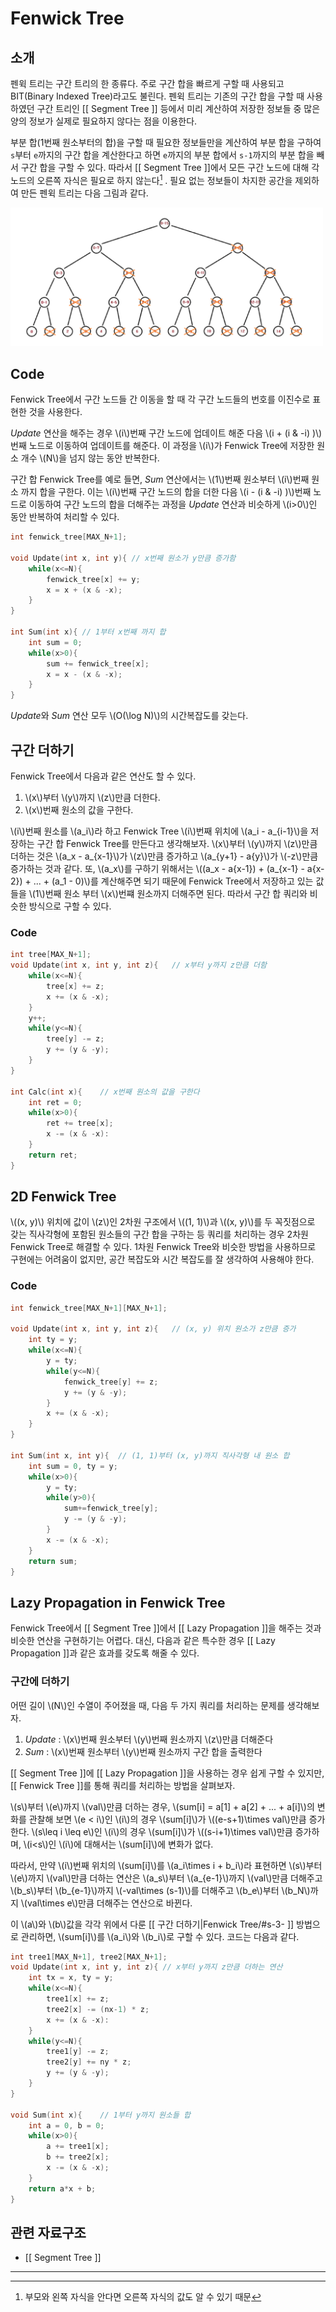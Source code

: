 
# Fenwick Tree

## 소개

펜윅 트리는 구간 트리의 한 종류다. 주로 구간 합을 빠르게 구할 때 사용되고 BIT(Binary Indexed Tree)라고도 불린다. 펜윅 트리는 기존의 구간 합을 구할 때 사용하였던 구간 트리인 [[ Segment Tree ]] 등에서 미리 계산하여 저장한 정보들 중 많은 양의 정보가 실제로 필요하지 않다는 점을 이용한다. 

부분 합(1번째 원소부터의 합)을 구할 때 필요한 정보들만을 계산하여 부분 합을 구하여 `s`부터 `e`까지의 구간 합을 계산한다고 하면 `e`까지의 부분 합에서 `s-1`까지의 부분 합을 빼서 구간 합을 구할 수 있다. 따라서 [[ Segment Tree ]]에서 모든 구간 노드에 대해 각 노드의 오른쪽 자식은 필요로 하지 않는다[^1] . 필요 없는 정보들이 차지한 공간을 제외하여 만든 펜윅 트리는 다음 그림과 같다.

<?xml version="1.0" encoding="UTF-8"?> <img src="./fenwick-tree/fenwick-tree1.png" width = 500 >

## Code
Fenwick Tree에서 구간 노드들 간 이동을 할 때 각 구간 노드들의 번호를 이진수로 표현한 것을 사용한다. 

*Update* 연산을 해주는 경우 \\(i\\)번째 구간 노드에 업데이트 해준 다음 \\(i + (i \& -i) )\\)번째 노드로 이동하여 업데이트를 해준다. 이 과정을 \\(i\\)가 Fenwick Tree에 저장한 원소 개수 \\(N\\)을 넘지 않는 동안 반복한다. 

구간 합 Fenwick Tree를 예로 들면, *Sum* 연산에서는 \\(1\\)번째 원소부터 \\(i\\)번째 원소 까지 합을 구한다. 이는 \\(i\\)번째 구간 노드의 합을 더한 다음 \\(i - (i \& -i) )\\)번째 노드로 이동하여 구간 노드의 합을 더해주는 과정을 *Update* 연산과 비슷하게 \\(i>0\\)인 동안 반복하여 처리할 수 있다.


``` c++
int fenwick_tree[MAX_N+1];

void Update(int x, int y){ // x번째 원소가 y만큼 증가함
	while(x<=N){
		fenwick_tree[x] += y;
		x = x + (x & -x);
	}
}

int Sum(int x){	// 1부터 x번째 까지 합
	int sum = 0;
	while(x>0){	
		sum += fenwick_tree[x];
		x = x - (x & -x);
	}
}
```

*Update*와 *Sum* 연산 모두 \\(O(\log N)\\)의 시간복잡도를 갖는다.

## 구간 더하기
Fenwick Tree에서 다음과 같은 연산도 할 수 있다.

1. \\(x\\)부터 \\(y\\)까지 \\(z\\)만큼 더한다.
2. \\(x\\)번째 원소의 값을 구한다.

\\(i\\)번째 원소를 \\(a_i\\)라 하고 Fenwick Tree \\(i\\)번째 위치에 \\(a_i - a_{i-1}\\)을 저장하는 구간 합 Fenwick Tree를 만든다고 생각해보자. \\(x\\)부터 \\(y\\)까지 \\(z\\)만큼 더하는 것은 \\(a_x - a_{x-1}\\)가 \\(z\\)만큼 증가하고 \\(a_{y+1} - a{y}\\)가 \\(-z\\)만큼 증가하는 것과 같다. 또, \\(a_x\\)를 구하기 위해서는 \\((a_x - a{x-1}) + (a_{x-1} - a{x-2}) + ... + (a_1 - 0)\\)를 계산해주면 되기 때문에 Fenwick Tree에서 저장하고 있는 값들을 \\(1\\)번째 원소 부터 \\(x\\)번쨰 원소까지 더해주면 된다. 따라서 구간 합 쿼리와 비슷한 방식으로 구할 수 있다.

### Code
``` c++
int tree[MAX_N+1];
void Update(int x, int y, int z){	// x부터 y까지 z만큼 더함
	while(x<=N){
		tree[x] += z;
		x += (x & -x);
	}
	y++;
	while(y<=N){
		tree[y] -= z;
		y += (y & -y);
	}
}

int Calc(int x){	// x번째 원소의 값을 구한다
	int ret = 0;
	while(x>0){
		ret += tree[x];
		x -= (x & -x):
	}
	return ret;
}
```

## 2D Fenwick Tree
\\((x, y)\\) 위치에 값이 \\(z\\)인 2차원 구조에서 \\((1, 1)\\)과 \\((x, y)\\)를 두 꼭짓점으로 갖는 직사각형에 포함된 원소들의 구간 합을 구하는 등 쿼리를 처리하는 경우 2차원 Fenwick Tree로 해결할 수 있다. 1차원 Fenwick Tree와 비슷한 방법을 사용하므로 구현에는 어려움이 없지만, 공간 복잡도와 시간 복잡도를 잘 생각하여 사용해야 한다.

### Code
``` c++
int fenwick_tree[MAX_N+1][MAX_N+1];

void Update(int x, int y, int z){	// (x, y) 위치 원소가 z만큼 증가
	int ty = y;
	while(x<=N){
		y = ty;
		while(y<=N){
			fenwick_tree[y] += z;
			y += (y & -y);
		}
		x += (x & -x);
	}	
}

int Sum(int x, int y){	// (1, 1)부터 (x, y)까지 직사각형 내 원소 합
	int sum = 0, ty = y;
	while(x>0){
		y = ty;
		while(y>0){
			sum+=fenwick_tree[y];
			y -= (y & -y);
		}
		x -= (x & -x);
	}
	return sum;
}
```

## Lazy Propagation in Fenwick Tree
Fenwick Tree에서 [[ Segment Tree ]]에서 [[ Lazy Propagation ]]을 해주는 것과 비슷한 연산을 구현하기는 어렵다. 대신, 다음과 같은 특수한 경우 [[ Lazy Propagation ]]과 같은 효과를 갖도록 해줄 수 있다.

### 구간에 더하기
어떤 길이 \\(N\\)인 수열이 주어졌을 때, 다음 두 가지 쿼리를 처리하는 문제를 생각해보자.

1. *Update* : \\(x\\)번째 원소부터 \\(y\\)번째 원소까지 \\(z\\)만큼 더해준다
2. *Sum* : \\(x\\)번째 원소부터 \\(y\\)번째 원소까지 구간 합을 출력한다

[[ Segment Tree ]]에 [[ Lazy Propagation ]]을 사용하는 경우 쉽게 구할 수 있지만, [[ Fenwick Tree ]]를 통해 쿼리를 처리하는 방법을 살펴보자. 

\\(s\\)부터 \\(e\\)까지 \\(val\\)만큼 더하는 경우, \\(sum[i] = a[1] + a[2] + ... + a[i]\\)의 변화를 관찰해 보면 \\(e < i\\)인 \\(i\\)의 경우 \\(sum[i]\\)가 \\((e-s+1)\times val\\)만큼 증가한다. \\(s\leq i \leq e\\)인 \\(i\\)의 경우 \\(sum[i]\\)가 \\((s-i+1)\times val\\)만큼 증가하며, \\(i<s\\)인 \\(i\\)에 대해서는 \\(sum[i]\\)에 변화가 없다.

따라서, 만약 \\(i\\)번째 위치의 \\(sum[i]\\)를 \\(a_i\times i + b_i\\)라 표현하면 \\(s\\)부터 \\(e\\)까지 \\(val\\)만큼 더하는 연산은 \\(a_s\\)부터 \\(a_{e-1}\\)까지 \\(val\\)만큼 더해주고 \\(b_s\\)부터 \\(b_{e-1}\\)까지 \\(-val\times (s-1)\\)를 더해주고 \\(b_e\\)부터 \\(b_N\\)까지 \\(val\times e\\)만큼 더해주는 연산으로 바뀐다.

이 \\(a\\)와 \\(b\\)값을 각각 위에서 다룬 [[ 구간 더하기|Fenwick Tree/#s-3- ]] 방법으로 관리하면, \\(sum[i]\\)를 \\(a_i\\)와 \\(b_i\\)로 구할 수 있다. 코드는 다음과 같다.

``` c++
int tree1[MAX_N+1], tree2[MAX_N+1];
void Update(int x, int y, int z){ // x부터 y까지 z만큼 더하는 연산 
	int tx = x, ty = y;
	while(x<=N){
		tree1[x] += z;
		tree2[x] -= (nx-1) * z;
		x += (x & -x):
	}
	while(y<=N){
		tree1[y] -= z;
		tree2[y] += ny * z;
		y += (y & -y);
	}
}

void Sum(int x){	// 1부터 y까지 원소들 합
	int a = 0, b = 0;
	while(x>0){
		a += tree1[x];
		b += tree2[x];
		x -= (x & -x);
	}
	return a*x + b;
}
```


## 관련 자료구조
* [[ Segment Tree ]]

---
[^1]: 부모와 왼쪽 자식을 안다면 오른쪽 자식의 값도 알 수 있기 때문

